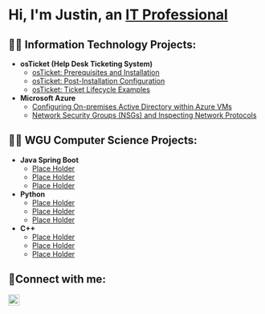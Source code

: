 <h1>Hi, I'm Justin, an <a href="https://linkedin.com/in/justin-golay-50361b56">IT Professional</a></h1>

<h2>👨‍💻 Information Technology Projects:</h2>

- <b>osTicket (Help Desk Ticketing System)</b>
  - [osTicket: Prerequisites and Installation](https://github.com/joshmadakorcc/osticket-prereqs)
  - [osTicket: Post-Installation Configuration](https://github.com/joshmadakorcc/post-install-config)
  - [osTicket: Ticket Lifecycle Examples](https://github.com/joshmadakorcc/ticket-lifecycle)
- <b>Microsoft Azure</b>
  - [Configuring On-premises Active Directory within Azure VMs](https://github.com/joshmadakorcc/configure-ad)
  - [Network Security Groups (NSGs) and Inspecting Network Protocols](https://github.com/joshmadakorcc/azure-network-protocols)
 

 
<h2>👨‍💻 WGU Computer Science Projects:</h2>

- <b>Java Spring Boot</b>
  - [Place Holder](https://github.com/joshmadakorcc/osticket-prereqs)
  - [Place Holder](https://github.com/joshmadakorcc/post-install-config)
  - [Place Holder](https://github.com/joshmadakorcc/ticket-lifecycle)
- <b>Python</b>
  - [Place Holder](https://github.com/joshmadakorcc/osticket-prereqs)
  - [Place Holder](https://github.com/joshmadakorcc/post-install-config)
  - [Place Holder](https://github.com/joshmadakorcc/ticket-lifecycle)
- <b>C++</b>
  - [Place Holder](https://github.com/joshmadakorcc/osticket-prereqs)
  - [Place Holder](https://github.com/joshmadakorcc/post-install-config)
  - [Place Holder](https://github.com/joshmadakorcc/ticket-lifecycle)


<h2>🤳Connect with me:</h2>






[<img align="left" alt="Justin | LinkedIn" width="22px" src="https://cdn.jsdelivr.net/npm/simple-icons@v3/icons/linkedin.svg" />][linkedin]


[linkedin]: https://linkedin.com/in/justin-golay-50361b56
